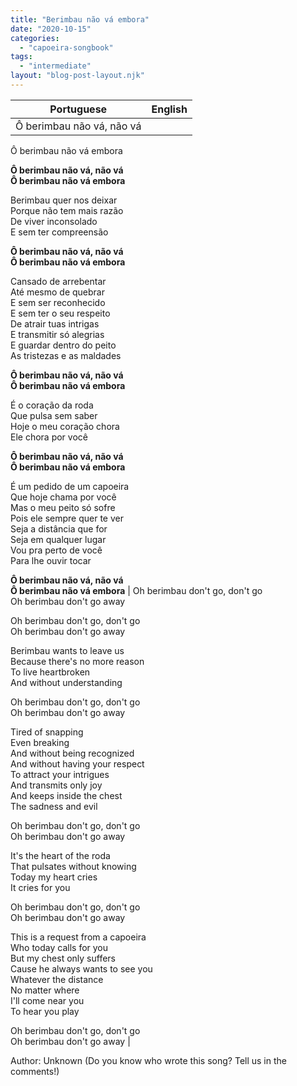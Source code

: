 ```yaml
---
title: "Berimbau não vá embora"
date: "2020-10-15"
categories: 
  - "capoeira-songbook"
tags: 
  - "intermediate"
layout: "blog-post-layout.njk"
---
```


| Portuguese | English |
| --- | --- |
| Ô berimbau não vá, não vá  
Ô berimbau não vá embora  
  
**Ô berimbau não vá, não vá  
Ô berimbau não vá embora**  
  
Berimbau quer nos deixar  
Porque não tem mais razão  
De viver inconsolado  
E sem ter compreensão  
  
**Ô berimbau não vá, não vá  
Ô berimbau não vá embora**  
  
Cansado de arrebentar  
Até mesmo de quebrar  
E sem ser reconhecido  
E sem ter o seu respeito  
De atrair tuas intrigas  
E transmitir só alegrias  
E guardar dentro do peito  
As tristezas e as maldades  
  
**Ô berimbau não vá, não vá  
Ô berimbau não vá embora**  
  
É o coração da roda  
Que pulsa sem saber  
Hoje o meu coração chora  
Ele chora por você  
  
**Ô berimbau não vá, não vá  
Ô berimbau não vá embora**  
  
É um pedido de um capoeira  
Que hoje chama por você  
Mas o meu peito só sofre  
Pois ele sempre quer te ver  
Seja a distância que for  
Seja em qualquer lugar  
Vou pra perto de você  
Para lhe ouvir tocar  
  
**Ô berimbau não vá, não vá  
Ô berimbau não vá embora** | Oh berimbau don't go, don't go  
Oh berimbau don't go away  
  
Oh berimbau don't go, don't go  
Oh berimbau don't go away  
  
Berimbau wants to leave us  
Because there's no more reason  
To live heartbroken  
And without understanding  
  
Oh berimbau don't go, don't go  
Oh berimbau don't go away  
  
Tired of snapping  
Even breaking  
And without being recognized  
And without having your respect  
To attract your intrigues  
And transmits only joy  
And keeps inside the chest  
The sadness and evil  
  
Oh berimbau don't go, don't go  
Oh berimbau don't go away  
  
It's the heart of the roda  
That pulsates without knowing  
Today my heart cries  
It cries for you  
  
Oh berimbau don't go, don't go  
Oh berimbau don't go away  
  
This is a request from a capoeira  
Who today calls for you  
But my chest only suffers  
Cause he always wants to see you  
Whatever the distance  
No matter where  
I'll come near you  
To hear you play  
  
Oh berimbau don't go, don't go  
Oh berimbau don't go away |

<figcaption>

Author: Unknown (Do you know who wrote this song? Tell us in the comments!)

</figcaption>
